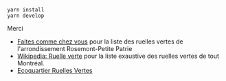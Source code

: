 

```
yarn install
yarn develop
```

Merci

* [Faites comme chez vous](https://faitescommechezvous.org/) pour la liste des ruelles vertes de l'arrondissement Rosemont-Petite Patrie
* [Wikipedia: Ruelle verte](https://fr.wikipedia.org/wiki/Ruelle_verte) pour la liste exaustive des ruelles vertes de tout Montréal.
* [Ecoquartier Ruelles Vertes](https://www.ruellesvertesdemontreal.ca/)